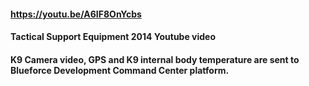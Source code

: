 #### https://youtu.be/A6IF8OnYcbs
#### Tactical Support Equipment 2014 Youtube video

#### K9 Camera video, GPS and K9 internal body temperature are sent to Blueforce Development Command Center platform.
